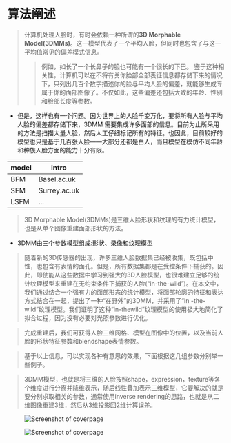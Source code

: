 # 算法阐述

> 计算机处理人脸时，有时会依赖一种所谓的**3D Morphable Model(3DMMs)**。这一模型代表了一个平均人脸，但同时也包含了与这一平均值常见的偏差模式信息。
>> 例如，如长了一个长鼻子的脸也可能有一个很长的下巴。
> 鉴于这种相关性，计算机可以在不将有关你脸部全部表征信息都存储下来的情况下，只列出几百个数字描述你的脸与平均人脸的偏差，就能够生成专属于你的面部图像了。不仅如此，这些偏差还包括大致的年龄、性别和脸部长度等参数。

- 但是，这样也有一个问题。因为世界上的人脸千变万化，要将所有人脸与平均人脸的偏差都存储下来，3DMM 需要集成许多面部的信息。目前为止所采用的方法是扫描大量人脸，然后人工仔细标记所有的特征。也因此，目前较好的模型也只是基于几百张人脸——大部分还都是白人，而且模型在模仿不同年龄和种族人脸方面的能力十分有限。

| model | intro |
| --- | --- |
| BFM  | Basel.ac.uk |
| SFM | Surrey.ac.uk |
| LSFM | ... |


> 3D Morphable Model(3DMMs)是三维人脸形状和纹理的有力统计模型，也是从单个图像重建面部形状的方法。

- 3DMM由三个参数模型组成:形状、录像和纹理模型

> 随着新的3D传感器的出现，许多三维人脸数据集已经被收集，既包括中性，也包含有表情的面孔。但是，所有数据集都是在受控条件下捕获的。因此，即使能从这些数据中学习到强大的3D人脸模型，也很难建立足够的统计纹理模型来重建在无约束条件下捕获的人脸(“in-the-wild”)。在本文中，我们通过结合一个强有力的面部形态的统计模型，将面部轮廓的特征和表达方式结合在一起，提出了一种“在野外”的3DMM，并采用了“In -the-wild”纹理模型。我们证明了这种“in-thewild”纹理模型的使用极大地简化了拟合过程，因为没有必要对光照参数进行优化。

> 完成重建后，我们可获得人脸三维网格、模型在图像中的位置，以及当前人脸的形状特征参数和blendshape表情参数。

> 基于以上信息，可以实现各种有意思的效果，下面根据这几组参数分别举一些例子。

> 3DMM模型，也就是将三维的人脸按照shape，expression，texture等各个维度进行分离并降维表示，随后线性叠加表示三维模型，它要解决的就是要分别求取相关的参数，通常使用inverse rendering的思路，也就是从二维图像重建3维，然后从3维投影回2维计算误差。

<figure class="thumbnails">
    <img src="https://blog-1253739411.cos.ap-shanghai.myqcloud.com/static/img/bandicam/shape.jpg" alt="Screenshot of coverpage" title="Cover page">
</figure>


<figure class="thumbnails">
    <img src="https://blog-1253739411.cos.ap-shanghai.myqcloud.com/static/img/bandicam/graph_run%3D.png" alt="Screenshot of coverpage" title="Cover page">
</figure>